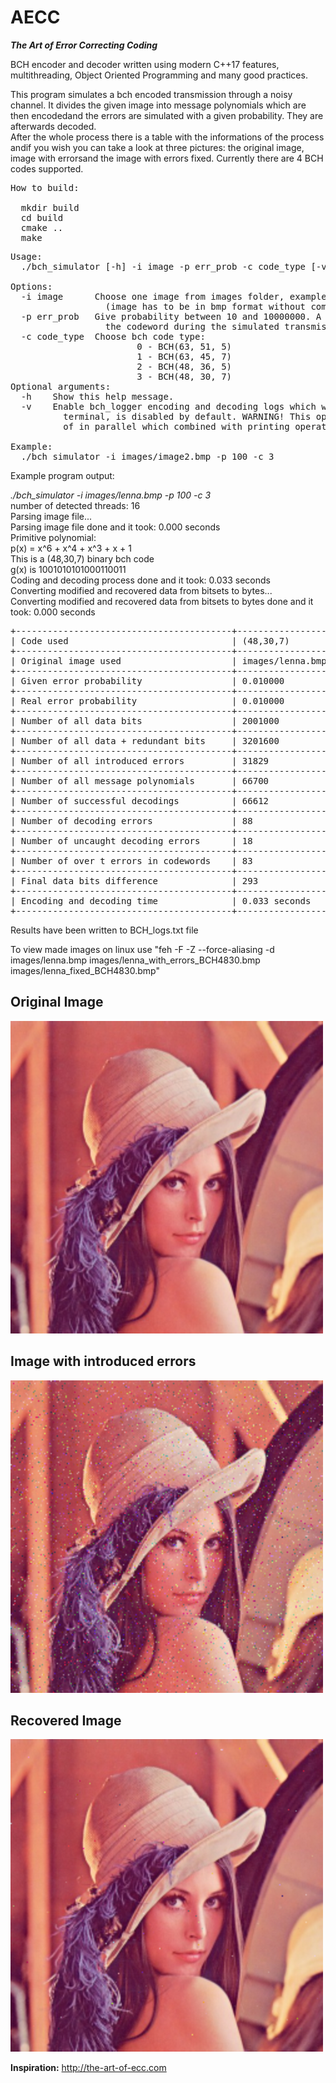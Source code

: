 # AECC
***The Art of Error Correcting Coding***

BCH encoder and decoder written using modern C++17 features, multithreading, Object Oriented Programming and many good practices.

This program simulates a bch encoded transmission through a noisy channel. It divides the given image into message polynomials which are then encodedand the errors are simulated with a given probability. They are afterwards decoded.\
After the whole process there is a table with the informations of the process andif you wish you can take a look at three pictures: the original image, image with errorsand the image with errors fixed. Currently there are 4 BCH codes supported.

<pre>
How to build:

  mkdir build
  cd build
  cmake ..
  make
</pre>

<pre>
Usage:
  ./bch_simulator [-h] -i image -p err_prob -c code_type [-v]

Options:
  -i image      Choose one image from images folder, example: images/image2.bmp.
                  (image has to be in bmp format without compression)
  -p err_prob   Give probability between 10 and 10000000. A 1 in err_prob error will occur in
                  the codeword during the simulated transmission through a noisy medium, example: 1000.
  -c code_type  Choose bch code type:
                        0 - BCH(63, 51, 5)
                        1 - BCH(63, 45, 7)
                        2 - BCH(48, 36, 5)
                        3 - BCH(48, 30, 7)
Optional arguments:
  -h    Show this help message.
  -v    Enable bch_logger encoding and decoding logs which will print out the whole process to the
          terminal, is disabled by default. WARNING! This option causes the threads to run sequentially instead
          of in parallel which combined with printing operations to console causes a severe performance degradation.

Example:
  ./bch_simulator -i images/image2.bmp -p 100 -c 3
</pre>

Example program output:

_./bch_simulator -i images/lenna.bmp -p 100 -c 3_\
number of detected threads: 16\
Parsing image file...\
Parsing image file done and it took: 0.000 seconds\
Primitive polynomial:\
p(x) = x^6 + x^4 + x^3 + x + 1\
This is a (48,30,7) binary bch code\
g(x) is 1001010101000110011\
Coding and decoding process done and it took: 0.033 seconds\
Converting modified and recovered data from bitsets to bytes...\
Converting modified and recovered data from bitsets to bytes done and it took: 0.000 seconds

<pre>
+-----------------------------------------+-------------------+
| Code used                               | (48,30,7)         |
+-----------------------------------------+-------------------+
| Original image used                     | images/lenna.bmp  |
+-----------------------------------------+-------------------+
| Given error probability                 | 0.010000          |
+-----------------------------------------+-------------------+
| Real error probability                  | 0.010000          |
+-----------------------------------------+-------------------+
| Number of all data bits                 | 2001000           |
+-----------------------------------------+-------------------+
| Number of all data + redundant bits     | 3201600           |
+-----------------------------------------+-------------------+
| Number of all introduced errors         | 31829             |
+-----------------------------------------+-------------------+
| Number of all message polynomials       | 66700             |
+-----------------------------------------+-------------------+
| Number of successful decodings          | 66612             |
+-----------------------------------------+-------------------+
| Number of decoding errors               | 88                |
+-----------------------------------------+-------------------+
| Number of uncaught decoding errors      | 18                |
+-----------------------------------------+-------------------+
| Number of over t errors in codewords    | 83                |
+-----------------------------------------+-------------------+
| Final data bits difference              | 293               |
+-----------------------------------------+-------------------+
| Encoding and decoding time              | 0.033 seconds     |
+-----------------------------------------+-------------------+
</pre>

Results have been written to BCH_logs.txt file

To view made images on linux use "feh -F -Z --force-aliasing -d images/lenna.bmp images/lenna_with_errors_BCH4830.bmp images/lenna_fixed_BCH4830.bmp"


## Original Image
<img src="images/lenna.bmp" width="500" height="500" alt="Original Image"/>

## Image with introduced errors
<img src="images/lenna_with_errors_BCH4830.bmp" width="500" height="500" alt="Image with introduced errors"/>

## Recovered Image
<img src="images/lenna_fixed_BCH4830.bmp" width="500" height="500" alt="Recovered Image"/>


**Inspiration:** http://the-art-of-ecc.com
